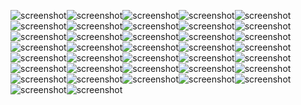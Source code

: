 

![screenshot](./pictures/335155000.png)![screenshot](./pictures/271379000.png)![screenshot](./pictures/845534000.png)![screenshot](./pictures/760599000.png)![screenshot](./pictures/628524000.png)![screenshot](./pictures/119970000.png)![screenshot](./pictures/812540000.png)![screenshot](./pictures/348214000.png)![screenshot](./pictures/909913000.png)![screenshot](./pictures/103074000.png)![screenshot](./pictures/398328000.png)![screenshot](./pictures/107405000.png)![screenshot](./pictures/307844000.png)![screenshot](./pictures/171998000.png)![screenshot](./pictures/928541000.png)![screenshot](./pictures/572326000.png)![screenshot](./pictures/771967000.png)![screenshot](./pictures/891763000.png)![screenshot](./pictures/499975000.png)![screenshot](./pictures/104009000.png)![screenshot](./pictures/100324000.png)![screenshot](./pictures/653465000.png)![screenshot](./pictures/882254000.png)![screenshot](./pictures/194089000.png)![screenshot](./pictures/408761000.png)![screenshot](./pictures/814197000.png)![screenshot](./pictures/555373000.png)![screenshot](./pictures/380931000.png)![screenshot](./pictures/723921000.png)![screenshot](./pictures/396378000.png)![screenshot](./pictures/477948000.png)![screenshot](./pictures/369472000.png)![screenshot](./pictures/307374000.png)![screenshot](./pictures/174516000.png)![screenshot](./pictures/772375000.png)![screenshot](./pictures/824709000.png)![screenshot](./pictures/88125000.png)